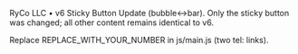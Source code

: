 RyCo LLC • v6 Sticky Button Update (bubble<->bar). Only the sticky button was changed; all other content remains identical to v6.

Replace REPLACE_WITH_YOUR_NUMBER in js/main.js (two tel: links).